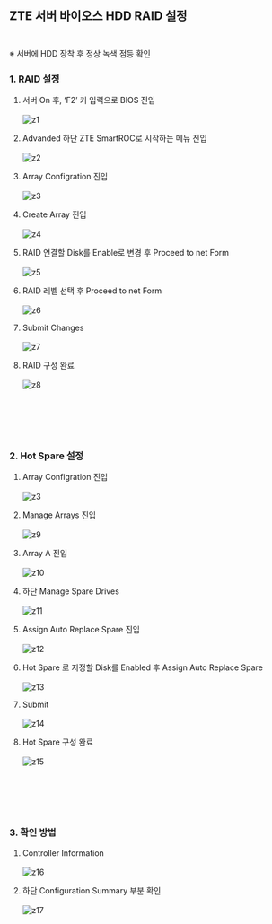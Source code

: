 
## ZTE 서버 바이오스 HDD RAID 설정<br> <br>
※ 서버에 HDD 장착 후 정상 녹색 점등 확인

### 1. RAID 설정
1. 서버 On 후, ‘F2’ 키 입력으로 BIOS 진입<br><br>
![z1](https://github.com/QubitSecurity/howto/blob/main/baremetal/RAID_Config/ZTE/images/z1.jpg)

2. Advanded 하단 ZTE SmartROC로 시작하는 메뉴 진입<br><br>
![z2](https://github.com/QubitSecurity/howto/blob/main/baremetal/RAID_Config/ZTE/images/z2.jpg)

3. Array Configration 진입<br><br>
![z3](https://github.com/QubitSecurity/howto/blob/main/baremetal/RAID_Config/ZTE/images/z3.jpg)

4. Create Array 진입<br><br>
![z4](https://github.com/QubitSecurity/howto/blob/main/baremetal/RAID_Config/ZTE/images/z4.jpg)

5. RAID 연결할 Disk를 Enable로 변경 후 Proceed to net Form<br><br>
![z5](https://github.com/QubitSecurity/howto/blob/main/baremetal/RAID_Config/ZTE/images/z5.jpg)

6. RAID 레벨 선택 후 Proceed to net Form<br><br>
![z6](https://github.com/QubitSecurity/howto/blob/main/baremetal/RAID_Config/ZTE/images/z6.jpg)

7. Submit Changes<br><br>
![z7](https://github.com/QubitSecurity/howto/blob/main/baremetal/RAID_Config/ZTE/images/z7.jpg)

8. RAID 구성 완료<br><br>
![z8](https://github.com/QubitSecurity/howto/blob/main/baremetal/RAID_Config/ZTE/images/z8.jpg)

<br><br><br><br>
### 2. Hot Spare 설정

1. Array Configration 진입<br><br>
![z3](https://github.com/QubitSecurity/howto/blob/main/baremetal/RAID_Config/ZTE/images/z3.jpg)

2. Manage Arrays 진입<br><br>
![z9](https://github.com/QubitSecurity/howto/blob/main/baremetal/RAID_Config/ZTE/images/z9.jpg)

3. Array A 진입<br><br>
![z10](https://github.com/QubitSecurity/howto/blob/main/baremetal/RAID_Config/ZTE/images/z10.jpg)

4. 하단 Manage Spare Drives<br><br>
![z11](https://github.com/QubitSecurity/howto/blob/main/baremetal/RAID_Config/ZTE/images/z11.jpg)

5. Assign Auto Replace Spare 진입<br><br>
![z12](https://github.com/QubitSecurity/howto/blob/main/baremetal/RAID_Config/ZTE/images/z12.jpg)

6. Hot Spare 로 지정할 Disk를 Enabled 후 Assign Auto Replace Spare<br><br>
![z13](https://github.com/QubitSecurity/howto/blob/main/baremetal/RAID_Config/ZTE/images/z13.jpg)

7. Submit<br><br>
![z14](https://github.com/QubitSecurity/howto/blob/main/baremetal/RAID_Config/ZTE/images/z14.jpg)

8. Hot Spare 구성 완료<br><br>
![z15](https://github.com/QubitSecurity/howto/blob/main/baremetal/RAID_Config/ZTE/images/z15.jpg)

<br><br><br><br>
### 3. 확인 방법
1. Controller Information<br><br>
![z16](https://github.com/QubitSecurity/howto/blob/main/baremetal/RAID_Config/ZTE/images/z16.jpg)

2. 하단 Configuration Summary 부분 확인<br><br>
![z17](https://github.com/QubitSecurity/howto/blob/main/baremetal/RAID_Config/ZTE/images/z17.jpg)
